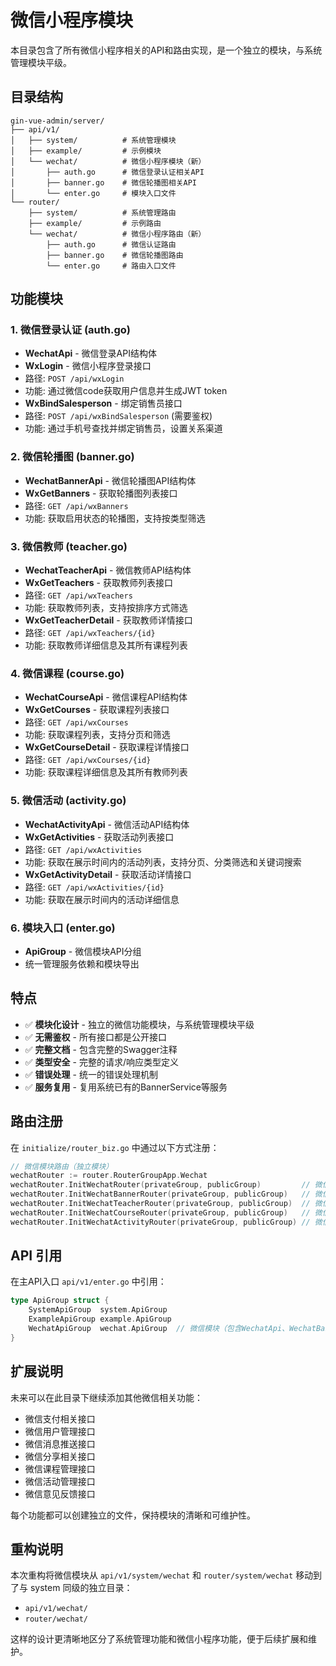 # 微信小程序模块

本目录包含了所有微信小程序相关的API和路由实现，是一个独立的模块，与系统管理模块平级。

## 目录结构

```
gin-vue-admin/server/
├── api/v1/
│   ├── system/          # 系统管理模块
│   ├── example/         # 示例模块
│   └── wechat/          # 微信小程序模块（新）
│       ├── auth.go      # 微信登录认证相关API
│       ├── banner.go    # 微信轮播图相关API  
│       └── enter.go     # 模块入口文件
└── router/
    ├── system/          # 系统管理路由
    ├── example/         # 示例路由
    └── wechat/          # 微信小程序路由（新）
        ├── auth.go      # 微信认证路由
        ├── banner.go    # 微信轮播图路由
        └── enter.go     # 路由入口文件
```

## 功能模块

### 1. 微信登录认证 (auth.go)
- **WechatApi** - 微信登录API结构体
- **WxLogin** - 微信小程序登录接口
- 路径: `POST /api/wxLogin`
- 功能: 通过微信code获取用户信息并生成JWT token
- **WxBindSalesperson** - 绑定销售员接口
- 路径: `POST /api/wxBindSalesperson` (需要鉴权)
- 功能: 通过手机号查找并绑定销售员，设置关系渠道

### 2. 微信轮播图 (banner.go)
- **WechatBannerApi** - 微信轮播图API结构体
- **WxGetBanners** - 获取轮播图列表接口
- 路径: `GET /api/wxBanners`
- 功能: 获取启用状态的轮播图，支持按类型筛选

### 3. 微信教师 (teacher.go)
- **WechatTeacherApi** - 微信教师API结构体
- **WxGetTeachers** - 获取教师列表接口
- 路径: `GET /api/wxTeachers`
- 功能: 获取教师列表，支持按排序方式筛选
- **WxGetTeacherDetail** - 获取教师详情接口
- 路径: `GET /api/wxTeachers/{id}`
- 功能: 获取教师详细信息及其所有课程列表

### 4. 微信课程 (course.go)
- **WechatCourseApi** - 微信课程API结构体
- **WxGetCourses** - 获取课程列表接口
- 路径: `GET /api/wxCourses`
- 功能: 获取课程列表，支持分页和筛选
- **WxGetCourseDetail** - 获取课程详情接口
- 路径: `GET /api/wxCourses/{id}`
- 功能: 获取课程详细信息及其所有教师列表

### 5. 微信活动 (activity.go)
- **WechatActivityApi** - 微信活动API结构体
- **WxGetActivities** - 获取活动列表接口
- 路径: `GET /api/wxActivities`
- 功能: 获取在展示时间内的活动列表，支持分页、分类筛选和关键词搜索
- **WxGetActivityDetail** - 获取活动详情接口
- 路径: `GET /api/wxActivities/{id}`
- 功能: 获取在展示时间内的活动详细信息

### 6. 模块入口 (enter.go)
- **ApiGroup** - 微信模块API分组
- 统一管理服务依赖和模块导出

## 特点

- ✅ **模块化设计** - 独立的微信功能模块，与系统管理模块平级
- ✅ **无需鉴权** - 所有接口都是公开接口
- ✅ **完整文档** - 包含完整的Swagger注释
- ✅ **类型安全** - 完整的请求/响应类型定义
- ✅ **错误处理** - 统一的错误处理机制
- ✅ **服务复用** - 复用系统已有的BannerService等服务

## 路由注册

在 `initialize/router_biz.go` 中通过以下方式注册：

```go
// 微信模块路由（独立模块）
wechatRouter := router.RouterGroupApp.Wechat
wechatRouter.InitWechatRouter(privateGroup, publicGroup)         // 微信登录
wechatRouter.InitWechatBannerRouter(privateGroup, publicGroup)   // 微信轮播图
wechatRouter.InitWechatTeacherRouter(privateGroup, publicGroup)  // 微信教师
wechatRouter.InitWechatCourseRouter(privateGroup, publicGroup)   // 微信课程
wechatRouter.InitWechatActivityRouter(privateGroup, publicGroup) // 微信活动
```

## API 引用

在主API入口 `api/v1/enter.go` 中引用：

```go
type ApiGroup struct {
    SystemApiGroup  system.ApiGroup
    ExampleApiGroup example.ApiGroup
    WechatApiGroup  wechat.ApiGroup  // 微信模块（包含WechatApi、WechatBannerApi、WechatTeacherApi、WechatCourseApi、WechatActivityApi）
}
```

## 扩展说明

未来可以在此目录下继续添加其他微信相关功能：
- 微信支付相关接口
- 微信用户管理接口
- 微信消息推送接口
- 微信分享相关接口
- 微信课程管理接口
- 微信活动管理接口
- 微信意见反馈接口

每个功能都可以创建独立的文件，保持模块的清晰和可维护性。

## 重构说明

本次重构将微信模块从 `api/v1/system/wechat` 和 `router/system/wechat` 移动到了与 system 同级的独立目录：
- `api/v1/wechat/`
- `router/wechat/`

这样的设计更清晰地区分了系统管理功能和微信小程序功能，便于后续扩展和维护。